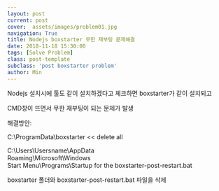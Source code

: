 ```yaml
---
layout: post
current: post
cover:  assets/images/problem01.jpg
navigation: True
title: Nodejs boxstarter 무한 재부팅 문제해결
date: 2018-11-18 15:30:00
tags: [Solve Problem]
class: post-template
subclass: 'post boxstarter problem'
author: Min
---
```


Nodejs 설치시에 툴도 같이 설치하겠다고 체크하면
boxstarter가 같이 설치되고


CMD창이 뜨면서 무한 재부팅이 되는 문제가 발생




해결방안:

C:\ProgramData\boxstarter << delete all

C:\Users\Usersname\AppData\
Roaming\Microsoft\Windows\
Start Menu\Programs\Startup for the boxstarter-post-restart.bat




boxstarter 폴더와 boxstarter-post-restart.bat 파일을 삭제
